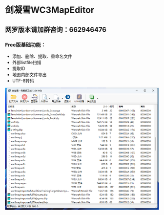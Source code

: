 # 剑凝雪WC3MapEditor
## 网罗版本请加群咨询：662946476
### Free版基础功能：

- 添加、删除、提取、重命名文件
- 外部listfile扫描
- 提取ID
- 地图内部文件导出
- UTF-8转码

![界面](https://raw.githubusercontent.com/wroldLove/WC3MapEditor/main/%E7%95%8C%E9%9D%A2.png)
